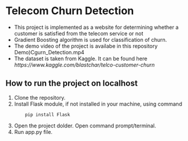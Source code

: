 # Telecom Churn Detection

<ul>
<li> This project is implemented as a website for determining whether a customer is satisfied from the telecom service or not
<li> Gradient Boosting algorithm is used for classification of churn.
<li> The demo video of the project is availabe in this repository Demo)Cgurn_Detection.mp4
<li> The dataset is taken from Kaggle. It can be found here <i>https://www.kaggle.com/blastchar/telco-customer-churn</i>
</ul>


## How to run the project on localhost

<ol>
<li> Clone the repository.
<li> Install Flask module, if not installed in your machine, using command

        pip install Flask

<li> Open the project dolder. Open command prompt/terminal.
<li> Run app.py file.
</ol>